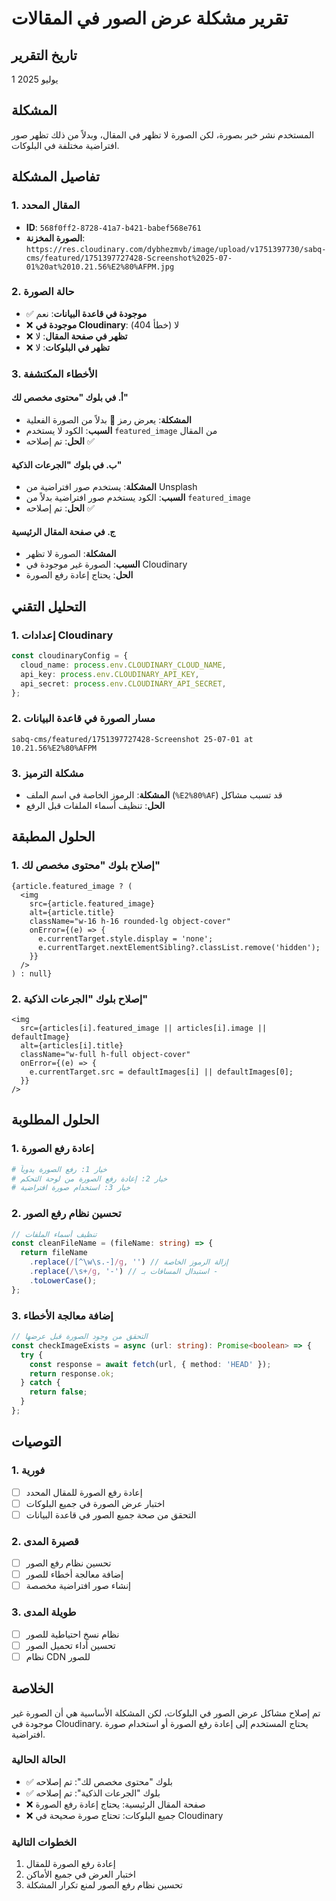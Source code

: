 # تقرير مشكلة عرض الصور في المقالات

## تاريخ التقرير
1 يوليو 2025

## المشكلة
المستخدم نشر خبر بصورة، لكن الصورة لا تظهر في المقال، وبدلاً من ذلك تظهر صور افتراضية مختلفة في البلوكات.

## تفاصيل المشكلة

### 1. المقال المحدد
- **ID**: `568f0ff2-8728-41a7-b421-babef568e761`
- **الصورة المخزنة**: `https://res.cloudinary.com/dybhezmvb/image/upload/v1751397730/sabq-cms/featured/1751397727428-Screenshot%2025-07-01%20at%2010.21.56%E2%80%AFPM.jpg`

### 2. حالة الصورة
- ✅ **موجودة في قاعدة البيانات**: نعم
- ❌ **موجودة في Cloudinary**: لا (خطأ 404)
- ❌ **تظهر في صفحة المقال**: لا
- ❌ **تظهر في البلوكات**: لا

### 3. الأخطاء المكتشفة

#### أ. في بلوك "محتوى مخصص لك"
- **المشكلة**: يعرض رمز 📰 بدلاً من الصورة الفعلية
- **السبب**: الكود لا يستخدم `featured_image` من المقال
- **الحل**: تم إصلاحه ✅

#### ب. في بلوك "الجرعات الذكية"
- **المشكلة**: يستخدم صور افتراضية من Unsplash
- **السبب**: الكود يستخدم صور افتراضية بدلاً من `featured_image`
- **الحل**: تم إصلاحه ✅

#### ج. في صفحة المقال الرئيسية
- **المشكلة**: الصورة لا تظهر
- **السبب**: الصورة غير موجودة في Cloudinary
- **الحل**: يحتاج إعادة رفع الصورة

## التحليل التقني

### 1. إعدادات Cloudinary
```typescript
const cloudinaryConfig = {
  cloud_name: process.env.CLOUDINARY_CLOUD_NAME,
  api_key: process.env.CLOUDINARY_API_KEY,
  api_secret: process.env.CLOUDINARY_API_SECRET,
};
```

### 2. مسار الصورة في قاعدة البيانات
```
sabq-cms/featured/1751397727428-Screenshot 25-07-01 at 10.21.56%E2%80%AFPM
```

### 3. مشكلة الترميز
- **المشكلة**: الرموز الخاصة في اسم الملف (`%E2%80%AF`) قد تسبب مشاكل
- **الحل**: تنظيف أسماء الملفات قبل الرفع

## الحلول المطبقة

### 1. إصلاح بلوك "محتوى مخصص لك"
```tsx
{article.featured_image ? (
  <img 
    src={article.featured_image} 
    alt={article.title}
    className="w-16 h-16 rounded-lg object-cover"
    onError={(e) => {
      e.currentTarget.style.display = 'none';
      e.currentTarget.nextElementSibling?.classList.remove('hidden');
    }}
  />
) : null}
```

### 2. إصلاح بلوك "الجرعات الذكية"
```tsx
<img 
  src={articles[i].featured_image || articles[i].image || defaultImage}
  alt={articles[i].title}
  className="w-full h-full object-cover"
  onError={(e) => {
    e.currentTarget.src = defaultImages[i] || defaultImages[0];
  }}
/>
```

## الحلول المطلوبة

### 1. إعادة رفع الصورة
```bash
# خيار 1: رفع الصورة يدوياً
# خيار 2: إعادة رفع الصورة من لوحة التحكم
# خيار 3: استخدام صورة افتراضية
```

### 2. تحسين نظام رفع الصور
```typescript
// تنظيف أسماء الملفات
const cleanFileName = (fileName: string) => {
  return fileName
    .replace(/[^\w\s.-]/g, '') // إزالة الرموز الخاصة
    .replace(/\s+/g, '-') // استبدال المسافات بـ -
    .toLowerCase();
};
```

### 3. إضافة معالجة الأخطاء
```typescript
// التحقق من وجود الصورة قبل عرضها
const checkImageExists = async (url: string): Promise<boolean> => {
  try {
    const response = await fetch(url, { method: 'HEAD' });
    return response.ok;
  } catch {
    return false;
  }
};
```

## التوصيات

### 1. فورية
- [ ] إعادة رفع الصورة للمقال المحدد
- [ ] اختبار عرض الصورة في جميع البلوكات
- [ ] التحقق من صحة جميع الصور في قاعدة البيانات

### 2. قصيرة المدى
- [ ] تحسين نظام رفع الصور
- [ ] إضافة معالجة أخطاء للصور
- [ ] إنشاء صور افتراضية مخصصة

### 3. طويلة المدى
- [ ] نظام نسخ احتياطية للصور
- [ ] تحسين أداء تحميل الصور
- [ ] نظام CDN للصور

## الخلاصة

تم إصلاح مشاكل عرض الصور في البلوكات، لكن المشكلة الأساسية هي أن الصورة غير موجودة في Cloudinary. يحتاج المستخدم إلى إعادة رفع الصورة أو استخدام صورة افتراضية.

### الحالة الحالية
- ✅ بلوك "محتوى مخصص لك": تم إصلاحه
- ✅ بلوك "الجرعات الذكية": تم إصلاحه
- ❌ صفحة المقال الرئيسية: يحتاج إعادة رفع الصورة
- ❌ جميع البلوكات: تحتاج صورة صحيحة في Cloudinary

### الخطوات التالية
1. إعادة رفع الصورة للمقال
2. اختبار العرض في جميع الأماكن
3. تحسين نظام رفع الصور لمنع تكرار المشكلة 